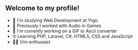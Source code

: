 ## Welcome to my profile! 

- 🏢 I'm studying Web Development at Yrgo
- 🎵 Previously I worked with Audio in Games
- 🔭 I'm currently working on a GIF to Ascii converter
- 🤓 Learning PHP, Laravel, C#, HTML5, CSS and JavaScript
- 👨‍💻 Vim enthusiast

<!--
**Viktor-TPD/Viktor-TPD** is a ✨ _special_ ✨ repository because its `README.md` (this file) appears on your GitHub profile.

Here are some ideas to get you started:

- 🔭 I’m currently working on ...
- 🌱 I’m currently learning ...
- 👯 I’m looking to collaborate on ...
- 🤔 I’m looking for help with ...
- 💬 Ask me about ...
- 📫 How to reach me: ...
- 😄 Pronouns: ...
- ⚡ Fun fact: ...
-->
